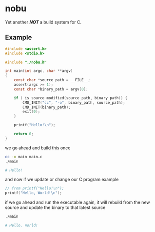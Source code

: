 # nobu
Yet another *__NOT__* a build system for C.

## Example
```C
#include <assert.h>
#include <stdio.h>

#include "./nobu.h"

int main(int argc, char **argv)
{
    const char *source_path = __FILE__;
    assert(argc >= 1);
    const char *binary_path = argv[0];

    if (_is_source_modified(source_path, binary_path)) {
        CMD_INIT("cc", "-o", binary_path, source_path);
        CMD_INIT(binary_path);
        exit(0);
    }

    printf("Hello!\n");

    return 0;
}
```

we go ahead and build this once

```bash
cc -o main main.c
./main

# Hello!
```

and now if we update or change our C program example

```C
// from printf("Hello!\n");
printf("Hello, World!\n");
```

if we go ahead and run the executable again, it will rebuild from the new source and update the binary to that latest source

```bash
./main

# Hello, World!
```
